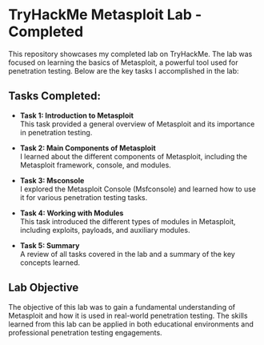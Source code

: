 
# TryHackMe Metasploit Lab - Completed

This repository showcases my completed lab on TryHackMe. The lab was focused on learning the basics of Metasploit, a powerful tool used for penetration testing. Below are the key tasks I accomplished in the lab:

## Tasks Completed:

- **Task 1: Introduction to Metasploit**  
  This task provided a general overview of Metasploit and its importance in penetration testing.

- **Task 2: Main Components of Metasploit**  
  I learned about the different components of Metasploit, including the Metasploit framework, console, and modules.

- **Task 3: Msconsole**  
  I explored the Metasploit Console (Msfconsole) and learned how to use it for various penetration testing tasks.

- **Task 4: Working with Modules**  
  This task introduced the different types of modules in Metasploit, including exploits, payloads, and auxiliary modules.

- **Task 5: Summary**  
  A review of all tasks covered in the lab and a summary of the key concepts learned.

## Lab Objective

The objective of this lab was to gain a fundamental understanding of Metasploit and how it is used in real-world penetration testing. The skills learned from this lab can be applied in both educational environments and professional penetration testing engagements.
